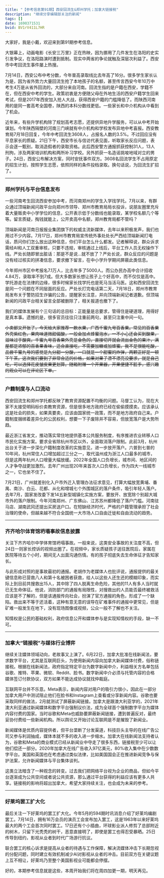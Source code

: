 ```yaml
---
title: "【参考信息第91期】西安回流生&郑州学托；加拿大链接税"
description: "继续分享编辑部关注的新闻"
tags: []
date: 1690371531
bvid: BV1rV411L7HR
---
```

大家好，我是小戴，欢迎来到第91期参考信息。

大银幕上，动画电影《长安三万里》正在热映，因为挪用了几件发生在洛阳的史实引发争议，在洛阳路演时遭到抵制。现实中两省的争论就触及深层次利益了。西安市中考回流生事件屡上热搜。

7月14日，西安公布中考分数，今年普高录取线比去年高了16分。很多学生家长认为是，因为省外势力大量回流生抢了本地孩子的名额，甚至传言西安今年10万中考生4万是从省外回流的，大部分来自河南。回流生指的是户籍在西安，学籍不在，但在西安中考的学生。政策初衷是方便随父母在外地生活的西安户籍学生回来考试，但是2017年西安加入抢人大战，获得西安户籍的门槛降低了。而陕西河南用的是同一套高考全国卷，陕西的本科分数线更低。一些家长和中介机构从中看到了机会。

近年来，有些升学机构除了规划高考志愿，还提供异地升学服务，可以从中考开始谋划。今年陕西隔壁的河南三门峡就有中介机构和学校发布异地中考喜报。西安教育局7月18日回复，今年中考回流生3608人，占报名人数的3.5%。不过回应没有平息家长的质疑。21日下午，西安市长与信访代表见面，听取家长反应问题，表示会逐一甄别，取消造假者的录取资格。此后西安警方通报抓获控制31人，13人刑拘，涉及两家培训机构和两所补习学校。另外抓获一名造谣挑唆地域对立的男子。24日，西安公布解决方案，同时安抚事件双方。3608名回流学生不占用原定的招生计划，按照学生志愿，依照同样的条件投档录取。换句话说，为回流生扩招了。

---

### 郑州学托与平台信息发布

一些河南考生回流西安参加中考，而河南郑州的学生入学找学托。7月以来，有群众通过顶端新闻问政平台向郑州市领导、郑州市教育局局长投诉，说朋友圈里充斥着大量贩卖中小学学位的信息，公开表示低于分数线也能录取，某学校名额几个等等。留言质疑，掏钱就能上，公开卖高中名额，郑州教育局都不管吗？

顶端新闻是河南日报报业集团旗下的权威主流新媒体，去年以来积极发声，我们也用过不少内容。7月17日，郑州市教育局宣传统外事处处长严西给顶端新闻打电话，质问你们怎么放出这种信息，你们平台怎么什么都发。记者解释说，群众诉求需经AI和人工双重审核，只要不违规，审核通过上线后，平台工作人员无权操作下线。严处长随即冒出脏话：那是不是说...就不放了？严处长说，群众反应的问题是没有经过核实的拼凑信息，要求撤下留言，在中小学升学期间屏蔽此类信息。

今年郑州市区中考报名7.1万人，比去年多了5000人。而公办民办高中合计招收4.84万，录取率不到7成。但大多数家长想让孩子上个好高中，而不仅仅是高中。学托游走在法律的边缘，很多时候家长找学托也是死马当活马医。这和西安回流生是同一个问题在不同层面的反应。严处长打完电话第二天，7月18日，郑州市教育局发布关于警防招生诈骗的公告，提醒家长注意，并向顶端新闻记者道歉。但顶端新闻的问政平台相关留言全部被删除了，相关报道也撤下了。

我们的媒体发展有个三句话的总目标：正能量是总要求，管得住是硬道理，用得好是真本事。遗憾的是，很多官员往往只注重前两句，甚至只注重中间一句。

~~小卖部又开张了，今天给大家推荐一款水果，广西千蜜九号百香果。常见的百香果外壳紫红色，果肉味道微甜偏酸，一般会加点蜂蜜泡水，一不小心还会买到酸果，滋味过于酸爽。千蜜九号百香果外壳是金色的，直接切开就会流出金色的果汁，满屋都是浓郁的百香果香味，适合直接吃，不需要加糖或加蜂蜜。我不是很能吃酸，品尝千蜜九号的感觉是九分甜一分酸，一口就是一个甜蜜的炸弹，两颗正好是一顿下午茶。这次我们要到了非常合适的价格，如果对果子漂不漂亮没要求，就是自己吃，可以选择花皮皱皮果更划算。随箱附赠一个开果器，开果便捷不脏手，感兴趣的观众可以在评论区下单。~~

---

### 户籍制度与人口流动

西安回流生和郑州学托都反映了教育资源配置不均衡的问题。马督工认为，现在大家不太接受明码标价卖教育资源，但是很多地方政府已经在偷偷摸摸卖。应该承认这是社会的损失，如果真要卖，应该由国家统一政策，而不是地方政府自己来。户籍制度捆绑着差异化的公民权利，想要一下子废除并不容易，但放宽落户是大势所趋。

最近浙江省发文，推动落实常住地提供基本公共服务制度，有序推进农业转移人口市民化实施方案。要求全省除杭州市区以外，全面取消落户限制。此前3月，杭州出台关于进一步深化户籍制度改革的实施意见，进一步放开落户。六普到七普的10年间，杭州常住人口增加超过三分之一，取代温州成为浙江人口最多的城市，但是这两年杭州人口增量大幅放缓。2022年全国人口负增长，城市间、地区间的人才争夺战更加激烈。去年广州出现20年来首次人口负增长，作为四大一线城市之一，它也坐不住了。

7月21日，广州就差别化入户市外迁入管理办法征求意见，打算大幅放宽黄埔、番禺、南沙、白云、花都、从化和增城七个外围城区的落户条件，吸引年轻人落户。去年7月，国家发改委下发14五新型城镇化实施方案，要放开、放宽除个别超大城市外的落户限制。今年河南郑州、广东佛山、江苏苏州都降低了落户门槛。河南驻马店、湖南武冈还提出买房送户口。在短缺经济时代，严格的户籍管理承担了社会治理的使命，但越来越不符合全国统一大市场人口自由迁徙和自由流动的趋势。

---

### 齐齐哈尔体育馆坍塌事故信息披露

关注下齐齐哈尔中学体育馆坍塌事故。一般来说，这类安全事故的关注度不高，但24日一则家长控诉的视频出圈了。在视频中，家长质疑孩子送往医院后，家属在医院等待五个小时，期间无人出面沟通伤情。有的孩子彻底失去生命体征才告知家长。

与此形成对照的是事故最初的通报。老胡作为老媒体人也批评说，通报提供的最关键信息称已营救八人和第十名被困者获救，给人以这些人还生还的模糊印象，而实际上到目前共搜救出15人，其中除了四人脱离生命危险，其他的11人有多人当时就已无生命体征。他说，消防部门的通报有局限性，对搜救出的人员能否最终被救活应该是不了解的，但是该通报传向社会，扮演了官方通报的角色，形成了一个缺陷。救出来不等于还活着，这种有意无意的误导在矿难事件的通报中更常见，但是矿难一般发生在地下，没有现场图像或视频，公众一般不了解也不关注。

知情权是公民的基础权利，政府信息公开和媒体参与是实现知情权的手段，缺一不可。

---

### 加拿大“链接税”与媒体行业博弈

继续关注媒体领域动向，老故事又上演了。6月22日，加拿大批准在线新闻法，要求数字平台，尤其是互联网巨头，为使用新闻内容向加拿大新闻媒体付费，俗称链接税。根据在线新闻法，政府指定特定平台为数字新闻中介，利益相关方名单包括谷歌、推特、苹果、微软、Reddit、脸书。数字新闻中介必须与托管内容的合格媒体签订付款协议，双方如果不能达成协议就找仲裁庭。

互联网平台并不乐意。Meta表示，新闻内容对用户的吸引力很小，因此在一部分加拿大用户中测试阻止他们在脸书和Instagram上查看或分享新闻内容。谷歌也要采取同样的做法，2月就测试了屏蔽新闻链接。加拿大是跟澳大利亚学的，2021年澳大利亚通过新闻媒体和数字平台强制议价法，成为全球首个强制数字平台为媒体内容付费的国家。当时谷歌和Meta也威胁要屏蔽新闻链接，遭到普遍反对，最终妥协付费给一些新闻机构。所以舆论又开始讨论互联网是不是摧毁了新闻业。

新闻媒体是优质内容提供者，但平台垄断了分发渠道，科技巨头主导的在线广告公司又参与利润抽成，媒体本就不多的收入进一步缩水。加拿大在线新闻法支持者认为，谷歌和Meta的商业模式已经从新闻业中夺走了很多东西，链接税至少可以让他们偿还一部分。2020年加拿大在线广告收入97亿美元，80%收入集中在少数数字平台。美国和英国也在考虑通过类似法律，比如美国国会正在推进新闻竞争与保护法案，允许新闻媒体与平台集体谈判。

这类立法暗含了一种观念的转变。过去我们把网络平台视为企业的商品，但如今平台逐渐成为公共空间或者说公共资源，那么通过平台获得的利益应该有更多人共享。链接税的影响将超出加拿大，希望大家持续关注，也会成为未来的参考。

---

### 好莱坞罢工扩大化

最后关注一下好莱坞的罢工扩大化。今年5月的594期时讯消息介绍了好莱坞编剧罢工。7月14日，拥有16万会员的演员工会宣布加入罢工，这是1963年以来好莱坞最大的两个工会首次同时罢工。17日还有个小插曲，环球影业派人修剪了总部附近的树木，只留下光秃秃的树干，恶意直接明了，即使是罢工也得忍受暴晒。25日传导到纽约，影视从业者到时代广场游行抗议。

联合罢工的核心诉求是提高从业者的待遇与工作保障，解决流媒体冲击下长期忽视的分配问题，同时建立有效机制减少AI对影视从业者的冲击。目前双方在关键议题上互不相让，好莱坞乃至整个美国影视业可能都会停摆。

好的，本期参考信息就是这些，本周开始我们将在周四加更一期，明天再见。

